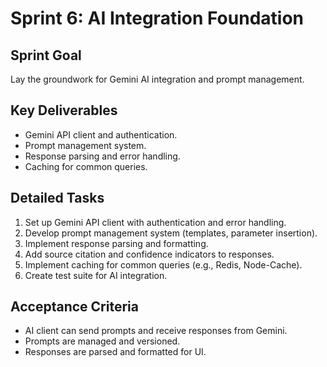 # Sprint 6: AI Integration Foundation

## Sprint Goal

Lay the groundwork for Gemini AI integration and prompt management.

## Key Deliverables

- Gemini API client and authentication.
- Prompt management system.
- Response parsing and error handling.
- Caching for common queries.

## Detailed Tasks

1. Set up Gemini API client with authentication and error handling.
2. Develop prompt management system (templates, parameter insertion).
3. Implement response parsing and formatting.
4. Add source citation and confidence indicators to responses.
5. Implement caching for common queries (e.g., Redis, Node-Cache).
6. Create test suite for AI integration.

## Acceptance Criteria

- AI client can send prompts and receive responses from Gemini.
- Prompts are managed and versioned.
- Responses are parsed and formatted for UI.
